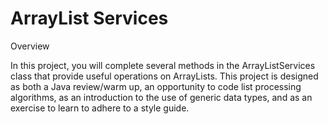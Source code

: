 # ArrayList Services
Overview

In this project, you will complete several methods in the ArrayListServices class that provide useful operations on ArrayLists. This project is designed as both a Java review/warm up, an opportunity to code list processing algorithms, as an introduction to the use of generic data types, and as an exercise to learn to adhere to a style guide.
